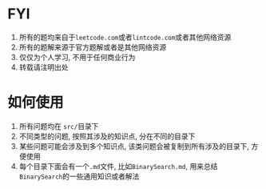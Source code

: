 # FYI
1. 所有的题均来自于`leetcode.com`或者`lintcode.com`或者其他网络资源
1. 所有的题解来源于官方题解或者是其他网络资源
1. 仅仅为个人学习, 不用于任何商业行为
1. 转载请注明出处
# 如何使用
1. 所有问题均在 `src/`目录下
2. 不同类型的问题, 按照其涉及的知识点, 分在不同的目录下
3. 某些问题可能会涉及到多个知识点, 该类问题会被复制到所有涉及的目录下, 方便使用
4. 每个目录下面会有一个`.md`文件, 比如`BinarySearch.md`, 用来总结`BinarySearch`的一些通用知识或者解法